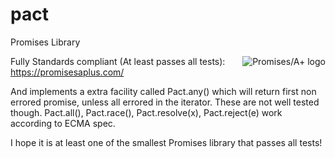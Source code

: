 # pact
Promises Library

<a href="https://promisesaplus.com/">
    <img src="https://promisesaplus.com/assets/logo-small.png" alt="Promises/A+ logo"
         title="Promises/A+ 1.0 compliant" align="right" />
</a>


Fully Standards compliant (At least passes all tests): https://promisesaplus.com/


And implements a extra facility called Pact.any() which will return first non errored promise, unless all errored in the iterator. These are not well tested though. Pact.all(), Pact.race(), Pact.resolve(x), Pact.reject(e) work according to ECMA spec. 

I hope it is at least one of the smallest Promises library that passes all tests!



